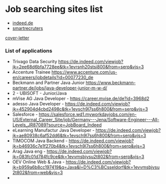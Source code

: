 # Job searching sites list
- [indeed.de](https://indeed.de)
- [smartrecruters](https://smartrecruiters.com)


[cover-letter](notes/cover-letter.md)


### List of applications

- Trivago Data Security https://de.indeed.com/viewjob?jk=2ee68d6bfa7728ee&tk=1evrsnh20stsi800&from=serp&vjs=3
- Accenture Trainee  https://www.accenture.com/us-en/careers/jobdetails?id=00077230_de
- Beckmann and Partner Java Junior https://www.beckmann-partner.de/jobs/java-developer-junior-m-w-d/
- 2 - UBISOFT - Junior/Java
- mVise AG Java Developer - https://career.mvise.de/de?id=3968d2
- adesso Java Developer - https://de.indeed.com/viewjob?jk=452904d4cbd2498c&tk=1evsch9l7ss6h800&from=serp&vjs=3
- Salesforce - https://salesforce.wd1.myworkdayjobs.com/en-US/External_Career_Site/job/Germany---Jena/Software-Engineer---All-Levels_JR87089?source=JobBoard_Indeed
- eLearning Manufactur Java Developer - https://de.indeed.com/viewjob?jk=ae80938c6af52dd6&tk=1evsch9l7ss6h800&from=serp&vjs=3
- TIMOCOM Java Backend - https://de.indeed.com/viewjob?jk=b46936c7e1f270b4&tk=1evsch9l7ss6h800&from=serp&vjs=3
- Arag Java eng - https://de.indeed.com/viewjob?jk=083fc01d784fc9ce&tk=1evvmsbjvsu2t802&from=serp&vjs=3
- OEV Online Web & Java - https://de.indeed.com/viewjob?jk=b959a6b8cc197419&q=Java&l=D%C3%BCsseldorf&tk=1evvmsbjvsu2t802&from=web&vjs=3
- 